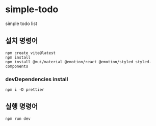 # simple-todo

simple todo list

## 설치 명령어

```
npm create vite@latest
npm install
npm install @mui/material @emotion/react @emotion/styled styled-components
```

### devDependencies install

```
npm i -D prettier
```

## 실행 명령어

```
npm run dev
```

